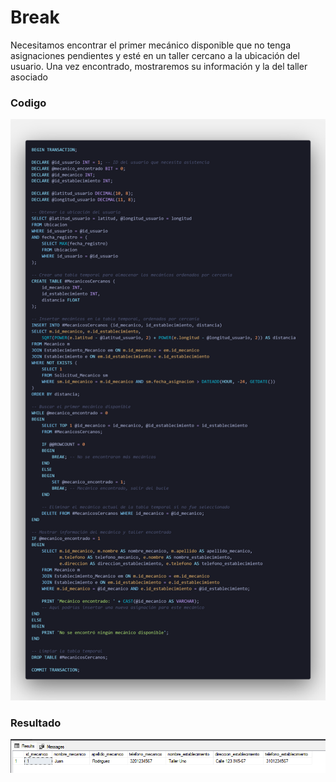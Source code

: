 <h1>Break</h1> 

<p>Necesitamos encontrar el primer mecánico disponible que no tenga asignaciones pendientes y esté en un taller cercano a la ubicación del usuario. Una vez encontrado, mostraremos su información y la del taller asociado</p> 

<h3>Codigo</h3>

![Descripción de la imagen](./Images/Break.png)

<h3>Resultado</h3>


![Descripción de la imagen](./Images/resultado.png)